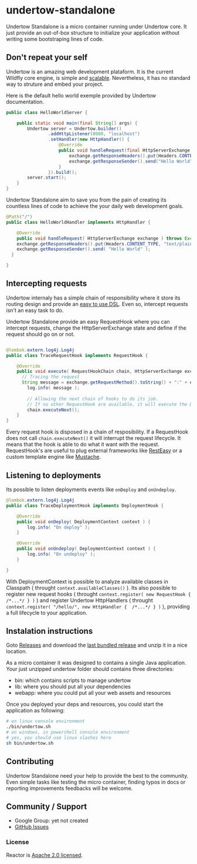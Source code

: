 undertow-standalone
===================

Undertow Standalone is a micro container running under Undertow core. It
just provide an out-of-box structure to initialize your application without
writing some bootstraping lines of code.

## Don't repeat your self
Undertow is an amazing web development plataform. It is the current Wildfly
core engine, is simple and [scalable](http://www.techempower.com/benchmarks/#section=data-r8&hw=i7&test=plaintext).
Nevertheless, it has no standard way to struture and embed your project.

Here is the default hello world exemple provided by Undertow documentation.

```java
public class HelloWorldServer {

    public static void main(final String[] args) {
        Undertow server = Undertow.builder()
                .addHttpListener(8080, "localhost")
                .setHandler(new HttpHandler() {
                    @Override
                    public void handleRequest(final HttpServerExchange exchange) throws Exception {
                        exchange.getResponseHeaders().put(Headers.CONTENT_TYPE, "text/plain");
                        exchange.getResponseSender().send("Hello World");
                    }
                }).build();
        server.start();
    }
}
```

Undertow Standalone aim to save you from the pain of creating its countless lines of code
to achieve the your daily web development goals.

```java
@Path("/")
public class HelloWorldHandler implements HttpHandler {

	@Override
	public void handleRequest( HttpServerExchange exchange ) throws Exception {
    exchange.getResponseHeaders().put(Headers.CONTENT_TYPE, "text/plain");
    exchange.getResponseSender().send( "Hello World" );
  }

}
```

## Intercepting requests
Undertow internaly has a simple chain of responsibility where it store its routing
design and provide an [easy to use DSL](http://undertow.io/documentation/core/built-in-handlers.html).
Even so, intercept requests isn't an easy task to do.

Undertow Standalone provide an easy RequestHook where you can intercept requests, change
the HttpServerExchange state and define if the request should go on or not.

```java

@lombok.extern.log4j.Log4j
public class TraceRequestHook implements RequestHook {

	@Override
	public void execute( RequestHookChain chain, HttpServerExchange exchange ) throws DrowningException {
	  // Tracing the request
	  String message = exchange.getRequestMethod().toString() + ":" + exchange.getRequestPath();
		log.info( message );
		
		// Allowing the next chain of hooks to do its job.
		// If no other RequestHook are available, it will execute the Default Handler
		chain.executeNext();
	}
}

```

Every request hook is disposed in a chain of resposibility. If a RequestHook does not call ```chain.executeNext()```
it will interrupt the request lifecycle. It means that the hook is able to do what it want with the request.
RequestHook's are useful to plug external frameworks like [RestEasy](http://www.jboss.org/resteasy) or a custom template
engine like [Mustache](http://mustache.github.io/).

## Listening to deployments
Its possible to listen deployments events like ```onDeploy``` and ```onUndeploy```.

```java
@lombok.extern.log4j.Log4j
public class TraceDeploymentHook implements DeploymentHook {

	@Override
	public void onDeploy( DeploymentContext context ) {
		log.info( "On deploy" );
	}

	@Override
	public void onUndeploy( DeploymentContext context ) {
		log.info( "On undeploy" );
	}

}

```

With DeploymentContext is possible to analyze available classes in Classpath ( throught
```context.availableClasses()``` ). Its also possible to register new request hooks ( throught
```context.register( new RequestHook {  /*...*/ } )``` ) and register Undertow HttpHandlers
( throught ```context.register( "/hello/", new HttpHandler {  /*...*/ } )``` ), providing
a full lifecycle to your application.

## Instalation instructions

Goto [Releases](https://github.com/TeXOLabs/undertow-standalone/releases) and download the
[last bundled release](https://github.com/TeXOLabs/undertow-standalone/releases/download/1.0-Alpha1/undertow-standalone-1.0.Alpha1.zip) and unzip it in a nice location.

As a micro container it was designed to contains a single Java application. Your just unzipped undertow folder
should contains three directories:
* bin: which contains scripts to manage undertow
* lib: where you should put all your dependencies
* webapp: where you could put all your web assets and resources

Once you deployed your deps and resources, you could start the application as following:
```bash
# on linux console environment
./bin/undertow.sh
# on windows, in powershell console environment
# yes, you should use linux slashes here
sh bin/undertow.sh
```

## Contributing
Undertow Standalone need your help to provide the best to the community. Even simple tasks like
testing the micro container, finding typos in docs or reporting improvements feedbacks will be welcome.

## Community / Support

* Google Group: yet not created
* [GitHub Issues](https://github.com/TeXOLabs/undertow-standalone/issues)

### License

Reactor is [Apache 2.0 licensed](http://www.apache.org/licenses/LICENSE-2.0.html).
